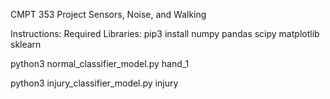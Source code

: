 CMPT 353 Project Sensors, Noise, and Walking

Instructions: 
Required Libraries: 
pip3 install numpy pandas scipy matplotlib sklearn


python3 normal_classifier_model.py hand_1

python3 injury_classifier_model.py injury